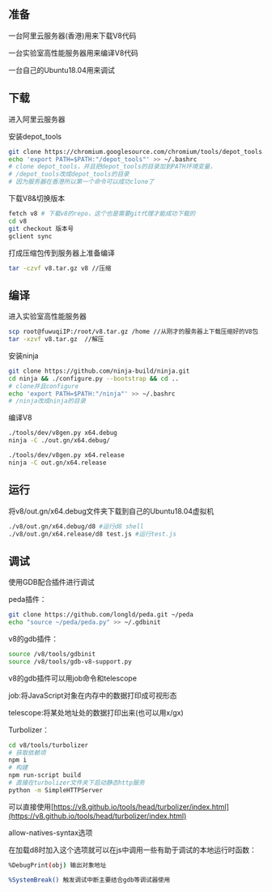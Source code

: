## 准备

一台阿里云服务器(香港)用来下载V8代码

一台实验室高性能服务器用来编译V8代码

一台自己的Ubuntu18.04用来调试

## 下载

进入阿里云服务器

安装depot_tools

```bash
git clone https://chromium.googlesource.com/chromium/tools/depot_tools.git
echo 'export PATH=$PATH:"/depot_tools"' >> ~/.bashrc
# clone depot_tools，并且把depot_tools的目录加到PATH环境变量，
# /depot_tools改成depot_tools的目录
# 因为服务器在香港所以第一个命令可以成功clone了
```

下载V8&切换版本

```bash
fetch v8 # 下载v8的repo，这个也是需要git代理才能成功下载的
cd v8
git checkout 版本号
gclient sync
```

打成压缩包传到服务器上准备编译

```bash
tar -czvf v8.tar.gz v8 //压缩
```

## 编译

进入实验室高性能服务器

```bash
scp root@fuwuqiIP:/root/v8.tar.gz /home //从刚才的服务器上下载压缩好的V8包
tar -xzvf v8.tar.gz  //解压
```

安装ninja

```bash
git clone https://github.com/ninja-build/ninja.git
cd ninja && ./configure.py --bootstrap && cd ..
# clone并且configure
echo 'export PATH=$PATH:"/ninja"' >> ~/.bashrc
# /ninja改成ninja的目录
```

编译V8

```bash
./tools/dev/v8gen.py x64.debug
ninja -C ./out.gn/x64.debug/

./tools/dev/v8gen.py x64.release
ninja -C out.gn/x64.release
```

## 运行

将v8/out.gn/x64.debug文件夹下载到自己的Ubuntu18.04虚拟机

```bash
./v8/out.gn/x64.debug/d8 #运行d8 shell
./v8/out.gn/x64.release/d8 test.js #运行test.js
```

## 调试

使用GDB配合插件进行调试

peda插件：

```bash
git clone https://github.com/longld/peda.git ~/peda
echo "source ~/peda/peda.py" >> ~/.gdbinit
```

v8的gdb插件：

```bash
source /v8/tools/gdbinit
source /v8/tools/gdb-v8-support.py
```

v8的gdb插件可以用job命令和telescope

job:将JavaScript对象在内存中的数据打印成可视形态

telescope:将某处地址处的数据打印出来(也可以用x/gx)

Turbolizer：

```bash
cd v8/tools/turbolizer
# 获取依赖项
npm i
# 构建
npm run-script build
# 直接在turbolizer文件夹下启动静态http服务
python -m SimpleHTTPServer
```

可以直接使用[https://v8.github.io/tools/head/turbolizer/index.html](https://v8.github.io/tools/head/turbolizer/index.html)

allow-natives-syntax选项

在加载d8时加入这个选项就可以在js中调用一些有助于调试的本地运行时函数：

```bash
%DebugPrint(obj) 输出对象地址

%SystemBreak() 触发调试中断主要结合gdb等调试器使用
```
